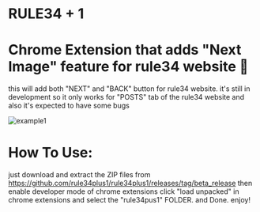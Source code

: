# RULE34 + 1
# Chrome Extension that adds "Next Image" feature for rule34 website 🤯
this will add both "NEXT" and "BACK" button for rule34 website.
it's still in development so it only works for "POSTS" tab of the rule34 website and also it's expected to have some bugs

![example1](https://github.com/rule34plus1/rule34plus1/assets/143880847/b25f605e-00b2-45aa-a181-bce9e25bcaab)


# How To Use:

just download and extract the ZIP files from https://github.com/rule34plus1/rule34plus1/releases/tag/beta_release
then enable developer mode of chrome extensions
click "load unpacked" in chrome extensions and select the "rule34pus1" FOLDER.
and Done. enjoy!
